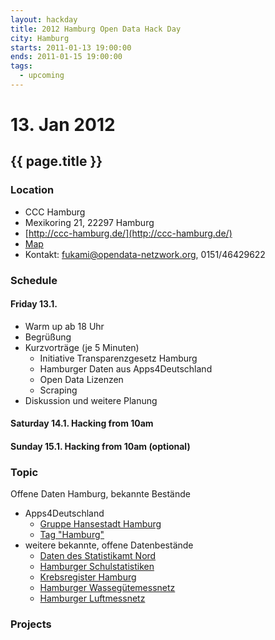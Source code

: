 ```yaml
---
layout: hackday
title: 2012 Hamburg Open Data Hack Day
city: Hamburg
starts: 2011-01-13 19:00:00
ends: 2011-01-15 19:00:00
tags:
  - upcoming
---
```

# 13. Jan 2012
## {{ page.title }}

### Location
- CCC Hamburg
- Mexikoring 21, 22297 Hamburg
- [http://ccc-hamburg.de/](http://ccc-hamburg.de/)
- [Map](http://maps.google.de/maps?q=Mexikoring+21,+22297+Hamburg&hl=de&sll=53.624281,10.025368&sspn=0.11484,0.220757&vpsrc=0&hnear=Mexikoring+21,+Winterhude+22297+Hamburg&t=m&z=16)
- Kontakt: fukami@opendata-netzwork.org, 0151/46429622

### Schedule
#### Friday 13.1.
- Warm up ab  18 Uhr
- Begrüßung
- Kurzvorträge (je 5 Minuten)
  - Initiative Transparenzgesetz Hamburg
  - Hamburger Daten aus Apps4Deutschland
  - Open Data Lizenzen
  - Scraping
- Diskussion und weitere Planung

#### Saturday 14.1. Hacking from 10am
#### Sunday 15.1. Hacking from 10am (optional) 

### Topic
Offene Daten Hamburg, bekannte Bestände

- Apps4Deutschland
  - [Gruppe Hansestadt Hamburg](http://offenedaten.de/group/hansedstadt-hamburg)
  - [Tag "Hamburg"](http://offenedaten.de/tag/hamburg)
- weitere bekannte, offene Datenbestände
  - [Daten des Statistikamt Nord](http://www.statistik-nord.de/daten)
  - [Hamburger Schulstatistiken](http://www.hamburg.de/schulstatistiken)
  - [Krebsregister Hamburg](http://www.krebsregister-hamburg.de/)
  - [Hamburger Wassegütemessnetz](https://gateway.hamburg.de/HamburgGateway/FVP/Application/Index.aspx)
  - [Hamburger Luftmessnetz](http://www.hamburger-luft.de/index.jsp)
  

### Projects
